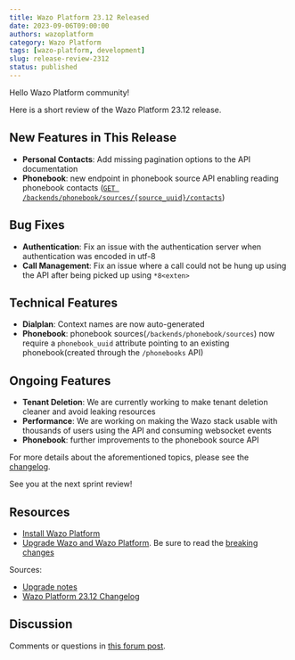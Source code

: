 ```yaml
---
title: Wazo Platform 23.12 Released
date: 2023-09-06T09:00:00
authors: wazoplatform
category: Wazo Platform
tags: [wazo-platform, development]
slug: release-review-2312
status: published
---
```


Hello Wazo Platform community!

Here is a short review of the Wazo Platform 23.12 release.

## New Features in This Release

- **Personal Contacts**: Add missing pagination options to the API documentation
- **Phonebook**: new endpoint in phonebook source API enabling reading phonebook contacts
  ([`GET /backends/phonebook/sources/{source_uuid}/contacts`](https://wazo-platform.org/documentation/api/contact.html#tag/phonebook/operation/list_phonebook_source_contacts))

## Bug Fixes

- **Authentication**: Fix an issue with the authentication server when authentication was encoded in
  utf-8
- **Call Management**: Fix an issue where a call could not be hung up using the API after being
  picked up using `*8<exten>`

## Technical Features

- **Dialplan**: Context names are now auto-generated
- **Phonebook**: phonebook sources(`/backends/phonebook/sources`) now require a `phonebook_uuid`
  attribute pointing to an existing phonebook(created through the `/phonebooks` API)

## Ongoing Features

- **Tenant Deletion**: We are currently working to make tenant deletion cleaner and avoid leaking
  resources
- **Performance**: We are working on making the Wazo stack usable with thousands of users using the
  API and consuming websocket events
- **Phonebook**: further improvements to the phonebook source API

For more details about the aforementioned topics, please see the
[changelog](https://wazo-dev.atlassian.net/issues/?jql=project%3DWAZO%20AND%20fixVersion%3D23.12).

See you at the next sprint review!

<!-- truncate -->

## Resources

- [Install Wazo Platform](https://wazo-platform.org/use-cases)
- [Upgrade Wazo and Wazo Platform](/uc-doc/upgrade/). Be sure to read the
  [breaking changes](/uc-doc/upgrade/upgrade_notes#23-12)

Sources:

- [Upgrade notes](/uc-doc/upgrade/upgrade_notes#23-12)
- [Wazo Platform 23.12 Changelog](https://wazo-dev.atlassian.net/issues/?jql=project%3DWAZO%20AND%20fixVersion%3D23.12)

## Discussion

Comments or questions in
[this forum post](https://wazo-platform.discourse.group/t/blog-wazo-platform-23-12-released).
